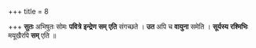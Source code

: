 +++
title = 8

+++
**सुतः** अभिषुतः सोमः **पवित्रे** **इन्द्रेण** **सम्** **एति** संगच्छते । **उत** अपि च **वायुना** समेति । **सूर्यस्य** **रश्मिभिः** मयूखैरपि **सम्** एति ॥